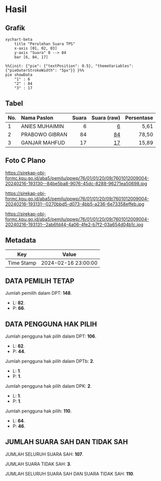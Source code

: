 # Hasil

## Grafik

```mermaid
xychart-beta
    title "Perolehan Suara TPS"
    x-axis [01, 02, 03]
    y-axis "Suara" 0 --> 84
    bar [6, 84, 17]
```

```mermaid
%%{init: {"pie": {"textPosition": 0.5}, "themeVariables": {"pieOuterStrokeWidth": "5px"}} }%%
pie showData
    "1" : 6
    "2" : 84
    "3" : 17
```

## Tabel

| No. | Nama Paslon    | Suara | Suara (raw) | Persentase |
|:--- |:-------------- | -----:| -----------:| ----------:|
| 1   | ANIES MUHAIMIN | 6     | [6][p-1]    | 5,61       |
| 2   | PRABOWO GIBRAN | 84    | [84][p-2]   | 78,50      |
| 3   | GANJAR MAHFUD  | 17    | [17][p-3]   | 15,89      |


[p-1]: https://github.com/gigit-pemilu/pemilu-2024-76-sulawesi-barat/blob/main/pilpres/hitung-suara/sub/76-sulawesi-barat/sub/01-pasangkayu/sub/01-bambalamotu/sub/2009-wulai/sub/004-tps/sub/paslon-1.txt
[p-2]: https://github.com/gigit-pemilu/pemilu-2024-76-sulawesi-barat/blob/main/pilpres/hitung-suara/sub/76-sulawesi-barat/sub/01-pasangkayu/sub/01-bambalamotu/sub/2009-wulai/sub/004-tps/sub/paslon-2.txt
[p-3]: https://github.com/gigit-pemilu/pemilu-2024-76-sulawesi-barat/blob/main/pilpres/hitung-suara/sub/76-sulawesi-barat/sub/01-pasangkayu/sub/01-bambalamotu/sub/2009-wulai/sub/004-tps/sub/paslon-3.txt

## Foto C Plano

https://sirekap-obj-formc.kpu.go.id/aba5/pemilu/ppwp/76/01/01/20/09/7601012009004-20240216-193130--84be5ba8-9076-45dc-8288-96271ea50698.jpg

https://sirekap-obj-formc.kpu.go.id/aba5/pemilu/ppwp/76/01/01/20/09/7601012009004-20240216-193131--0270bbd5-d073-4bb5-a236-6e73358effeb.jpg

https://sirekap-obj-formc.kpu.go.id/aba5/pemilu/ppwp/76/01/01/20/09/7601012009004-20240216-193131--2ab6fd44-4a06-4fe2-b7f2-03a654d04b1c.jpg


## Metadata

| Key        | Value               |
| ---------- | ------------------- |
| Time Stamp | 2024-02-16 23:00:00 |


## DATA PEMILIH TETAP

Jumlah pemilih dalam DPT: **148**.
 * L: **82**.
 * P: **66**.

## DATA PENGGUNA HAK PILIH

Jumlah pengguna hak pilih dalam DPT: **106**.
 * L: **62**.
 * P: **44**.

Jumlah pengguna hak pilih dalam DPTb: **2**.
 * L: **1**.
 * P: **1**.

Jumlah pengguna hak pilih dalam DPK: **2**.
 * L: **1**.
 * P: **1**.

Jumlah pengguna hak pilih: **110**.
 * L: **64**.
 * P: **46**.

## JUMLAH SUARA SAH DAN TIDAK SAH

JUMLAH SELURUH SUARA SAH: **107**.

JUMLAH SUARA TIDAK SAH: **3**.

JUMLAH SELURUH SUARA SAH DAN SUARA TIDAK SAH: **110**.


